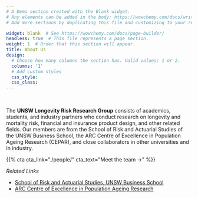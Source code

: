 ```yaml
---
# A Demo section created with the Blank widget.
# Any elements can be added in the body: https://wowchemy.com/docs/writing-markdown-latex/
# Add more sections by duplicating this file and customizing to your requirements.

widget: blank  # See https://wowchemy.com/docs/page-builder/
headless: true  # This file represents a page section.
weight: 1  # Order that this section will appear.
title: About Us
design:
  # Choose how many columns the section has. Valid values: 1 or 2.
  columns: '1'
  # Add custom styles
  css_style:
  css_class:
---
```


<br>

The **UNSW Longevity Risk Research Group** consists of academics, students, and industry partners who conduct research on longevity and mortality risk, financial and insurance product design, and other related fields. Our members are from the School of Risk and Actuarial Studies of the UNSW Business School, the ARC Centre of Excellence in Population Ageing Research (CEPAR), and close collaborators in other universities and in industry.  

{{% cta cta_link="./people/" cta_text="Meet the team →" %}}

*Related Links*
- [School of Risk and Actuarial Studies, UNSW Business School](https://www.unsw.edu.au/business/our-schools/risk-actuarial)
- [ARC Centre of Excellence in Population Ageing Research](https://www.cepar.edu.au/)
